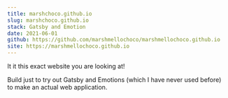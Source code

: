```yaml
---
title: marshchoco.github.io
slug: marshchoco.github.io
stack: Gatsby and Emotion
date: 2021-06-01
github: https://github.com/marshmellochoco/marshmellochoco.github.io
site: https://marshmellochoco.github.io
---
```


It it this exact website you are looking at!

Build just to try out Gatsby and Emotions (which I have never used before) to make an actual web application.

